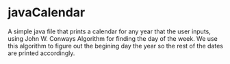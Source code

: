 # javaCalendar
A simple java file that prints a calendar for any year that the user inputs, using John W. Conways Algorithm for finding the day of the week. We use this algorithm to figure out the begining day the year so the rest of the dates are printed accordingly. 
